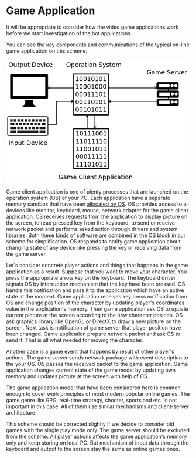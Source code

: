 # Game Application

It will be appropriate to consider how the video game applications work before we start investigation of the bot applications. 

You can see the key components and communications of the typical on-line game application on this scheme:

![Game Application Scheme](game-application.png)

Game client application is one of plenty processes that are launched on the operation system (OS) of your PC. Each application have a separate memory sandbox that have been [allocated by OS](http://duartes.org/gustavo/blog/post/anatomy-of-a-program-in-memory/). OS provides access to all devices like monitor, keyboard, mouse, network adapter for the game client application. OS receives requests from the application to display picture on the screen, to read pressed key from the keyboard, to send or receive network packet and performs asked action through drivers and system libraries. Both these kinds of software are combined in the OS block in our scheme for simplification. OS responds to notify game application about changing state of any device like pressing the key or receiving data from the game server.

Let's consider concrete player actions and things that happens in the game application as a result. Suppose that you want to move your character. You press the appropriate arrow key on the keyboard. The keyboard driver signals OS by interruption mechanism that the key have been pressed. OS handle this notification and pass it to the application which have an active state at the moment. Game application receives key press notification from OS and change position of the character by updating player's coordinates value in the application's memory. Then game application ask OS to update current picture at the screen according to the new character position. OS ask graphics library like OpenGL or DirectX to draw a new picture on the screen. Next task is notification of game server that player position have been changed. Game application prepare network packet and ask OS to send it. That is all what needed for moving the character.

Another case is a game event that happens by result of other player's actions. The game server sends network package with event description to the your OS. OS passes the received packet to the game application. Game application changes current state of the game model by updating own memory and updates picture at the screen with help of OS.

The game application model that have been considered here is common enough to cover work principles of most modern popular online games. The game genre like RPG, real-time strategy, shooter, sports and etc. is not important in this case. All of them use similar mechanisms and client-server architecture.

This scheme should be corrected slightly if we decide to consider old games with the single play mode only. The game server should be excluded from the scheme. All player actions affects the game application's memory only and keep storing on local PC. But mechanism of input data through the keyboard and output to the screen stay the same as online games ones.